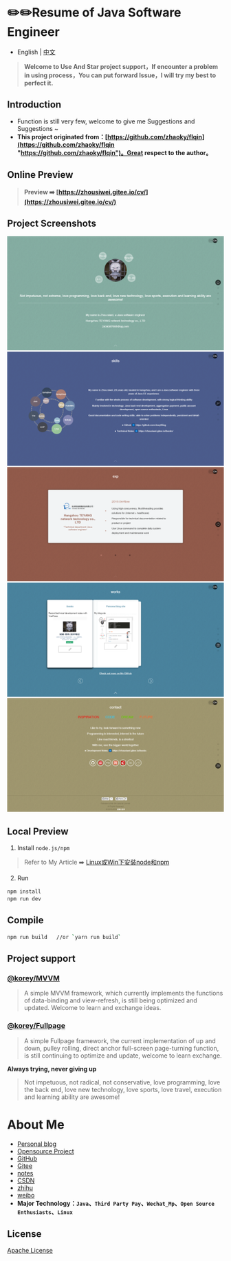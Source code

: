 # ✏️✏️Resume of Java Software Engineer <GitHubLink repo="JoeyBling/cv"/>

- English | [中文](cv.md)

> **Welcome to Use And Star project support，If encounter a problem in using process，You can put forward Issue，I will try my best to perfect it.**

## Introduction
- Function is still very few, welcome to give me Suggestions and Suggestions ~
- **This project originated from：[https://github.com/zhaoky/flqin](https://github.com/zhaoky/flqin "https://github.com/zhaoky/flqin")。Great respect to the author。**

## Online Preview

> **Preview ➡️ [https://zhousiwei.gitee.io/cv/](https://zhousiwei.gitee.io/cv/)**

## Project Screenshots

[![zhousiwei's resume](../assets/opensource/en/1_mini.png "zhousiwei's resume")](https://zhousiwei.gitee.io/cv/ "zhousiwei's resume")
[![zhousiwei's resume](../assets/opensource/en/2_mini.png "zhousiwei's resume")](https://zhousiwei.gitee.io/cv/ "zhousiwei's resume")
[![zhousiwei's resume](../assets/opensource/en/3_mini.png "zhousiwei's resume")](https://zhousiwei.gitee.io/cv/ "zhousiwei's resume")
[![zhousiwei's resume](../assets/opensource/en/4_mini.png "zhousiwei's resume")](https://zhousiwei.gitee.io/cv/ "zhousiwei's resume")
[![zhousiwei's resume](../assets/opensource/en/5_mini.png "zhousiwei's resume")](https://zhousiwei.gitee.io/cv/ "zhousiwei's resume")

## Local Preview
1. Install `node.js/npm`
> Refer to My Article ➡️ [Linux或Win下安装node和npm](https://www.jianshu.com/p/f8b0a4f7a822)

2. Run
```bash
npm install
npm run dev
```

## Compile
```bash
npm run build   //or `yarn run build`
```

## Project support

### [@korey/MVVM](https://github.com/zhaoky/mvvm)

> A simple MVVM framework, which currently implements the functions of data-binding and view-refresh, is still being optimized and updated. Welcome to learn and exchange ideas.

### [@korey/Fullpage](https://github.com/zhaoky/fullpage)

> A simple Fullpage framework, the current implementation of up and down, pulley rolling, direct anchor full-screen page-turning function, is still continuing to optimize and update, welcome to learn exchange.


**Always trying, never giving up**
> Not impetuous, not radical, not conservative, love programming, love the back end, love new technology, love sports, love travel, execution and learning ability are awesome!

# About Me
- [Personal blog](https://zhousiwei.gitee.io/)
- [Opensource Project](https://zhousiwei.gitee.io/ibooks/opensource)
- [GitHub](https://github.com/JoeyBling)
- [Gitee](https://gitee.com/zhousiwei)
- [notes](https://www.jianshu.com/u/02cbf31a043a)
- [CSDN](https://blog.csdn.net/qq_30930805)
- [zhihu](https://www.zhihu.com/people/joeybling)
- [weibo](http://weibo.com/jayinfo)
- **Major Technology：`Java`、`Third Party Pay`、`Wechat_Mp`、`Open Source Enthusiasts`、`Linux`**

## License

[Apache License](https://github.com/JoeyBling/cv/blob/master/LICENSE)
